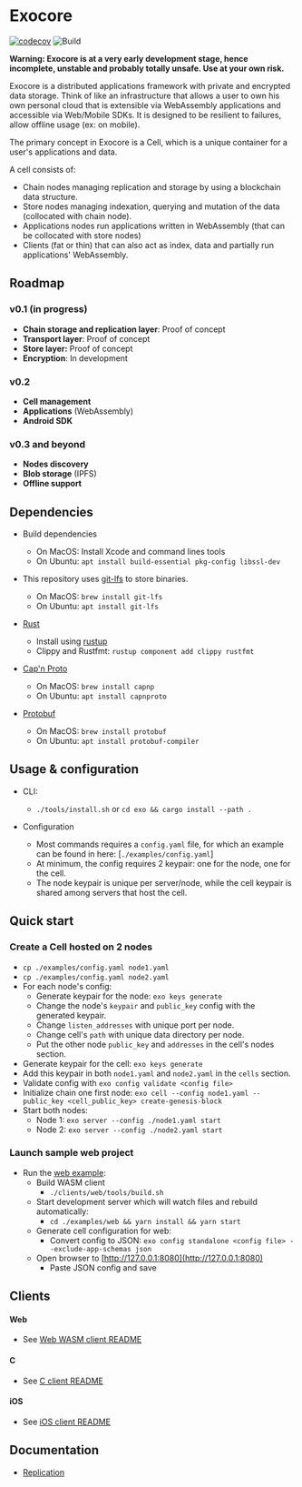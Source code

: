 # Exocore
[![codecov](https://codecov.io/gh/appaquet/exocore/branch/master/graph/badge.svg?token=OKZAHfPlaP)](https://codecov.io/gh/appaquet/exocore)
![Build](https://github.com/appaquet/exocore/workflows/Push%20tester/badge.svg)

**Warning: Exocore is at a very early development stage, hence incomplete, unstable and probably totally unsafe. Use at your own risk.**

Exocore is a distributed applications framework with private and encrypted data storage. Think of like an infrastructure that allows
a user to own his own personal cloud that is extensible via WebAssembly applications and accessible via Web/Mobile SDKs. It is designed 
to be resilient to failures, allow offline usage (ex: on mobile). 

The primary concept in Exocore is a Cell, which is a unique container for a user's applications and data.

A cell consists of:
* Chain nodes managing replication and storage by using a blockchain data structure.
* Store nodes managing indexation, querying and mutation of the data (collocated with chain node).
* Applications nodes run applications written in WebAssembly (that can be collocated with store nodes)
* Clients (fat or thin) that can also act as index, data and partially run applications' WebAssembly.

## Roadmap
### v0.1 (in progress)
* **Chain storage and replication layer**: Proof of concept
* **Transport layer**: Proof of concept
* **Store layer:** Proof of concept
* **Encryption**: In development

### v0.2
* **Cell management**
* **Applications**  (WebAssembly)
* **Android SDK**

### v0.3 and beyond
* **Nodes discovery**
* **Blob storage**  (IPFS)
* **Offline support**


## Dependencies
* Build dependencies
    * On MacOS: Install Xcode and command lines tools
    * On Ubuntu: `apt install build-essential pkg-config libssl-dev`

* This repository uses [git-lfs](https://git-lfs.github.com/) to store binaries.
  * On MacOS: `brew install git-lfs`
  * On Ubuntu: `apt install git-lfs`
    
* [Rust](https://www.rust-lang.org/learn/get-started)
  * Install using [rustup](https://www.rust-lang.org/learn/get-started)
  * Clippy and Rustfmt: `rustup component add clippy rustfmt`
  
* [Cap'n Proto](https://capnproto.org/install.html)
    * On MacOS: `brew install capnp` 
    * On Ubuntu: `apt install capnproto` 

* [Protobuf](https://developers.google.com/protocol-buffers/)
    * On MacOS: `brew install protobuf` 
    * On Ubuntu: `apt install protobuf-compiler` 
    

## Usage & configuration
* CLI:
  * `./tools/install.sh` or `cd exo && cargo install --path .`

* Configuration
    * Most commands requires a `config.yaml` file, for which an example can be found in here: [`./examples/config.yaml`]
    * At minimum, the config requires 2 keypair: one for the node, one for the cell.
    * The node keypair is unique per server/node, while the cell keypair is shared among servers that host the cell.
    
## Quick start

### Create a Cell hosted on 2 nodes
* `cp ./examples/config.yaml node1.yaml`
* `cp ./examples/config.yaml node2.yaml`
* For each node's config:
    * Generate keypair for the node: `exo keys generate`
    * Change the node's `keypair` and `public_key` config with the generated keypair.
    * Change `listen_addresses` with unique port per node.
    * Change cell's `path` with unique data directory per node. 
    * Put the other node `public_key` and `addresses` in the cell's nodes section.
* Generate keypair for the cell: `exo keys generate` 
* Add this keypair in both `node1.yaml` and `node2.yaml` in the `cells` section.
* Validate config with `exo config validate <config file>`
* Initialize chain one first node: `exo cell --config node1.yaml --public_key <cell_public_key> create-genesis-block`
* Start both nodes:
    * Node 1: `exo server --config ./node1.yaml start`
    * Node 2: `exo server --config ./node2.yaml start`

### Launch sample web project
* Run the [web example](./examples/web):
  * Build WASM client
    * `./clients/web/tools/build.sh`
  * Start development server which will watch files and rebuild automatically:
    * `cd ./examples/web && yarn install && yarn start`
  * Generate cell configuration for web:
    * Convert config to JSON: `exo config standalone <config file> --exclude-app-schemas json`
  * Open browser to [http://127.0.0.1:8080](http://127.0.0.1:8080)
    * Paste JSON config and save

## Clients
#### Web
* See [Web WASM client README](./clients/web/README.md)

#### C
* See [C client README](./clients/c/README.md)

#### iOS
* See [iOS client README](./clients/ios/README.md)
  
## Documentation
* [Replication](chain/replication.md)
